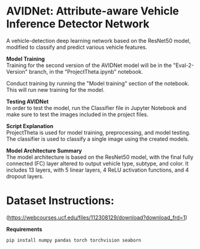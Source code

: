 # AVIDNet: Attribute-aware Vehicle Inference Detector Network
A vehicle-detection deep learning network based on the ResNet50 model, modified to classify and predict various vehicle features.

**Model Training**<br/>
Training for the second version of the AVIDNet model will be in the "Eval-2-Version" branch, in the "ProjectTheta.ipynb" notebook.

Conduct training by running the "Model training" section of the notebook. This will run new training for the model.

**Testing AVIDNet**<br/>
In order to test the model, run the Classifier file in Jupyter Notebook and make sure to test the images included in the project files. 

**Script Explanation**<br/>
ProjectTheta is used for model training, preprocessing, and model testing. The classifier is used to classify a single image using the 
created models.

**Model Architecture Summary**<br/>
The model architecture is based on the ResNet50 model, with the final fully connected (FC) layer altered to output vehicle type, subtype, and color.
It includes 13 layers, with 5 linear layers, 4 ReLU activation functions, and 4 dropout layers.

# Dataset Instructions:
(https://webcourses.ucf.edu/files/112308129/download?download_frd=1)

**Requirements**
```bash
pip install numpy pandas torch torchvision seaborn

